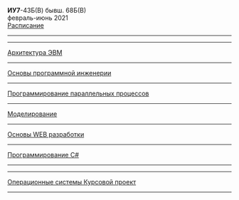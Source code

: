 **ИУ7**-43Б(В) бывш. 68Б(В) \
февраль-июнь 2021 \
[Расписание](https://www.isot.bmstu.ru/a0x/documents/2edu/shedules/2020-2021/iu7-48-58-68-78-88-b-2021-1.pdf)
____________________________________
____________________________________
[Архитектура ЭВМ](https://github.com/dKosarevsky/iu7/blob/master/6sem/computer_architecture.md)
____________________________________
[Основы программной инженерии](https://github.com/dKosarevsky/iu7/blob/master/6sem/software_engineering_fundamentals.md)
____________________________________
[Программирование параллельных процессов](https://github.com/dKosarevsky/iu7/blob/master/6sem/parallel_process_programming.md)
____________________________________
[Моделирование](https://github.com/dKosarevsky/iu7/blob/master/6sem/modeling.md)
____________________________________
[Основы WEB разработки](https://github.com/dKosarevsky/iu7/blob/master/6sem/web.md)
____________________________________
[Программирование C#](https://github.com/dKosarevsky/iu7/blob/master/6sem/programming.md)
____________________________________
____________________________________
[Операционные системы Курсовой проект](https://github.com/dKosarevsky/iu7/blob/master/6sem/os_kp.md)
____________________________________
